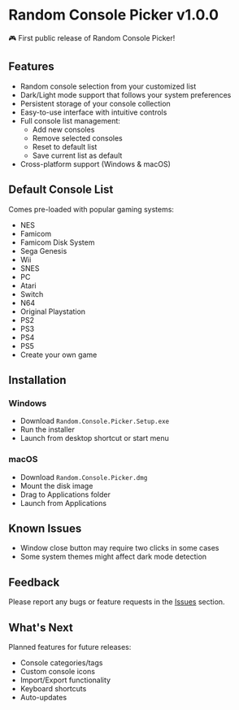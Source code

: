 # Random Console Picker v1.0.0

🎮 First public release of Random Console Picker! 

## Features
- Random console selection from your customized list
- Dark/Light mode support that follows your system preferences
- Persistent storage of your console collection
- Easy-to-use interface with intuitive controls
- Full console list management:
  - Add new consoles
  - Remove selected consoles
  - Reset to default list
  - Save current list as default
- Cross-platform support (Windows & macOS)

## Default Console List
Comes pre-loaded with popular gaming systems:
- NES
- Famicom
- Famicom Disk System
- Sega Genesis
- Wii
- SNES
- PC
- Atari
- Switch
- N64
- Original Playstation
- PS2
- PS3
- PS4
- PS5
- Create your own game

## Installation
### Windows
- Download `Random.Console.Picker.Setup.exe`
- Run the installer
- Launch from desktop shortcut or start menu

### macOS
- Download `Random.Console.Picker.dmg`
- Mount the disk image
- Drag to Applications folder
- Launch from Applications

## Known Issues
- Window close button may require two clicks in some cases
- Some system themes might affect dark mode detection

## Feedback
Please report any bugs or feature requests in the [Issues](../../issues) section.

## What's Next
Planned features for future releases:
- Console categories/tags
- Custom console icons
- Import/Export functionality
- Keyboard shortcuts
- Auto-updates 